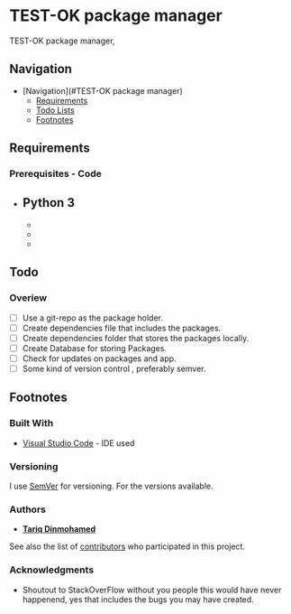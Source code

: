 # TEST-OK package manager
TEST-OK package manager,

<!-- TOC -->
## Navigation
- [Navigation](#TEST-OK package manager)
    - [Requirements](#Requirements)
    - [Todo Lists](#Todo)
    - [Footnotes](#Footnotes)
<!-- /TOC -->

## Requirements
### Prerequisites - Code
- Python 3
    - 
    - 
    - 
    - 

## Todo
### Overiew
- [ ] Use a git-repo as the package holder.
- [ ] Create dependencies file that includes the packages.
- [ ] Create dependencies folder that stores the packages locally.
- [ ] Create Database for storing Packages.
- [ ] Check for updates on packages and app.
- [ ] Some kind of version control , preferably semver.

## Footnotes
### Built With

* [Visual Studio Code](https://code.visualstudio.com/) - IDE used

### Versioning

I use [SemVer](http://semver.org/) for versioning. For the versions available.

### Authors

* [**Tariq Dinmohamed**](https://github.com/Flixis)

See also the list of [contributors](https://github.com/Flixis/TEST-OK-Package-manager/contributors) who participated in this project.

### Acknowledgments

* Shoutout to StackOverFlow without you people this would have never happenend, yes that includes the bugs you may have created.




